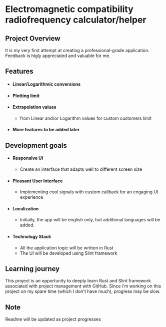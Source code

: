 # Electromagnetic compatibility radiofrequency calculator/helper

## Project Overview
It is my very first attempt at creating a professional-grade application. Feedback is higly appreciated and valuable for me. 
## Features
  - #### Linear/Logarithmic conversions
  - #### Plotting limit
  - #### Extrapolation values
    - from Linear and/or Logarithm values for custom customers limit
  - #### More features to be added later

## Development goals
  - #### Responsive UI
    - Create an interface that adapts well to different screen size
  - #### Pleasant User Interface
    - Implementing cool signals with custom callback for an engaging UI experience
  - #### Localization
    - Initially, the app will be english only, but additional languages will be added.
  - #### Technology Stack
    - All the application logic will be written in Rust
    - The UI will be developed using Slint framework

## Learning journey

This project is an opportunity to deeply learn Rust and Slint framework associated with project management with GitHub. Since i'm working on this project on my spare time (which I don't have much), progress may be slow. 
  
## Note
Readme will be updated as project progresses
